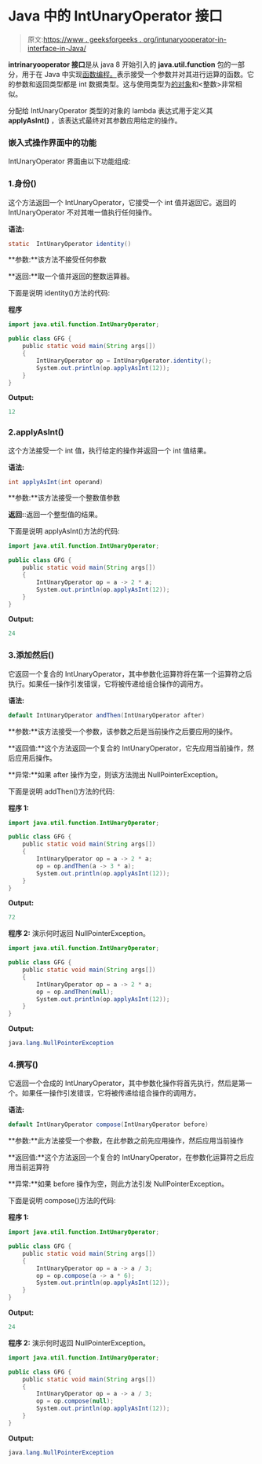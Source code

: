 # Java 中的 IntUnaryOperator 接口

> 原文:[https://www . geeksforgeeks . org/intunaryooperator-in-interface-in-Java/](https://www.geeksforgeeks.org/intunaryoperator-interface-in-java/)

**intrinaryooperator 接口**是从 java 8 开始引入的 **java.util.function** 包的一部分，用于在 Java 中实现[函数编程。](https://www.geeksforgeeks.org/functional-programming-paradigm/)表示接受一个参数并对其进行运算的函数。它的参数和返回类型都是 int 数据类型。这与使用类型为[的对象](https://www.geeksforgeeks.org/unaryoperator-interface-in-java/)和<整数>非常相似。

分配给 IntUnaryOperator 类型的对象的 lambda 表达式用于定义其 **applyAsInt()** ，该表达式最终对其参数应用给定的操作。

### 嵌入式操作界面中的功能

IntUnaryOperator 界面由以下功能组成:

### 1.身份()

这个方法返回一个 IntUnaryOperator，它接受一个 int 值并返回它。返回的 IntUnaryOperator 不对其唯一值执行任何操作。

**语法:**

```java
static  IntUnaryOperator identity()
```

**参数:**该方法不接受任何参数

**返回:**取一个值并返回的整数运算器。

下面是说明 identity()方法的代码:

**程序**

```java
import java.util.function.IntUnaryOperator;

public class GFG {
    public static void main(String args[])
    {
        IntUnaryOperator op = IntUnaryOperator.identity();
        System.out.println(op.applyAsInt(12));
    }
}
```

**Output:**

```java
12

```

### 2.applyAsInt()

这个方法接受一个 int 值，执行给定的操作并返回一个 int 值结果。

**语法:**

```java
int applyAsInt(int operand)
```

**参数:**该方法接受一个整数值参数

**返回:**:返回一个整型值的结果。

下面是说明 applyAsInt()方法的代码:

```java
import java.util.function.IntUnaryOperator;

public class GFG {
    public static void main(String args[])
    {
        IntUnaryOperator op = a -> 2 * a;
        System.out.println(op.applyAsInt(12));
    }
}
```

**Output:**

```java
24

```

### 3.添加然后()

它返回一个复合的 IntUnaryOperator，其中参数化运算符将在第一个运算符之后执行。如果任一操作引发错误，它将被传递给组合操作的调用方。

**语法:**

```java
default IntUnaryOperator andThen(IntUnaryOperator after)
```

**参数:**该方法接受一个参数，该参数之后是当前操作之后要应用的操作。

**返回值:**这个方法返回一个复合的 IntUnaryOperator，它先应用当前操作，然后应用后操作。

**异常:**如果 after 操作为空，则该方法抛出 NullPointerException。

下面是说明 addThen()方法的代码:

**程序 1:**

```java
import java.util.function.IntUnaryOperator;

public class GFG {
    public static void main(String args[])
    {
        IntUnaryOperator op = a -> 2 * a;
        op = op.andThen(a -> 3 * a);
        System.out.println(op.applyAsInt(12));
    }
}
```

**Output:**

```java
72

```

**程序 2:** 演示何时返回 NullPointerException。

```java
import java.util.function.IntUnaryOperator;

public class GFG {
    public static void main(String args[])
    {
        IntUnaryOperator op = a -> 2 * a;
        op = op.andThen(null);
        System.out.println(op.applyAsInt(12));
    }
}
```

**Output:**

```java
java.lang.NullPointerException

```

### 4.撰写()

它返回一个合成的 IntUnaryOperator，其中参数化操作将首先执行，然后是第一个。如果任一操作引发错误，它将被传递给组合操作的调用方。

**语法:**

```java
default IntUnaryOperator compose(IntUnaryOperator before)
```

**参数:**此方法接受一个参数，在此参数之前先应用操作，然后应用当前操作

**返回值:**这个方法返回一个复合的 IntUnaryOperator，在参数化运算符之后应用当前运算符

**异常:**如果 before 操作为空，则此方法引发 NullPointerException。

下面是说明 compose()方法的代码:

**程序 1:**

```java
import java.util.function.IntUnaryOperator;

public class GFG {
    public static void main(String args[])
    {
        IntUnaryOperator op = a -> a / 3;
        op = op.compose(a -> a * 6);
        System.out.println(op.applyAsInt(12));
    }
}
```

**Output:**

```java
24

```

**程序 2:** 演示何时返回 NullPointerException。

```java
import java.util.function.IntUnaryOperator;

public class GFG {
    public static void main(String args[])
    {
        IntUnaryOperator op = a -> a / 3;
        op = op.compose(null);
        System.out.println(op.applyAsInt(12));
    }
}
```

**Output:**

```java
java.lang.NullPointerException

```